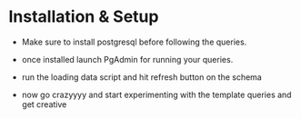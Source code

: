 # Installation & Setup
- Make sure to install postgresql before following the queries.
- once installed launch PgAdmin for running your queries.

- run the loading data script and hit refresh button on the schema

- now go crazyyyy and start experimenting with the template queries and get creative

